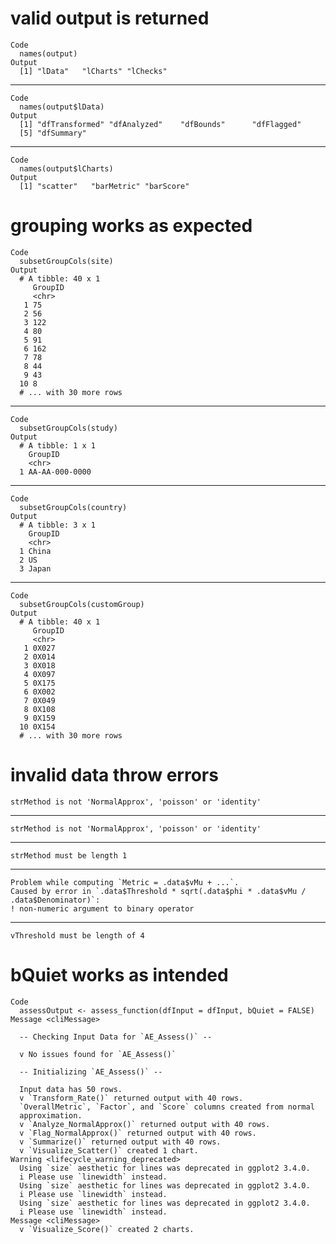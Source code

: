 # valid output is returned

    Code
      names(output)
    Output
      [1] "lData"   "lCharts" "lChecks"

---

    Code
      names(output$lData)
    Output
      [1] "dfTransformed" "dfAnalyzed"    "dfBounds"      "dfFlagged"    
      [5] "dfSummary"    

---

    Code
      names(output$lCharts)
    Output
      [1] "scatter"   "barMetric" "barScore" 

# grouping works as expected

    Code
      subsetGroupCols(site)
    Output
      # A tibble: 40 x 1
         GroupID
         <chr>  
       1 75     
       2 56     
       3 122    
       4 80     
       5 91     
       6 162    
       7 78     
       8 44     
       9 43     
      10 8      
      # ... with 30 more rows

---

    Code
      subsetGroupCols(study)
    Output
      # A tibble: 1 x 1
        GroupID       
        <chr>         
      1 AA-AA-000-0000

---

    Code
      subsetGroupCols(country)
    Output
      # A tibble: 3 x 1
        GroupID
        <chr>  
      1 China  
      2 US     
      3 Japan  

---

    Code
      subsetGroupCols(customGroup)
    Output
      # A tibble: 40 x 1
         GroupID
         <chr>  
       1 0X027  
       2 0X014  
       3 0X018  
       4 0X097  
       5 0X175  
       6 0X002  
       7 0X049  
       8 0X108  
       9 0X159  
      10 0X154  
      # ... with 30 more rows

# invalid data throw errors

    strMethod is not 'NormalApprox', 'poisson' or 'identity'

---

    strMethod is not 'NormalApprox', 'poisson' or 'identity'

---

    strMethod must be length 1

---

    Problem while computing `Metric = .data$vMu + ...`.
    Caused by error in `.data$Threshold * sqrt(.data$phi * .data$vMu / .data$Denominator)`:
    ! non-numeric argument to binary operator

---

    vThreshold must be length of 4

# bQuiet works as intended

    Code
      assessOutput <- assess_function(dfInput = dfInput, bQuiet = FALSE)
    Message <cliMessage>
      
      -- Checking Input Data for `AE_Assess()` --
      
      v No issues found for `AE_Assess()`
      
      -- Initializing `AE_Assess()` --
      
      Input data has 50 rows.
      v `Transform_Rate()` returned output with 40 rows.
      `OverallMetric`, `Factor`, and `Score` columns created from normal
      approximation.
      v `Analyze_NormalApprox()` returned output with 40 rows.
      v `Flag_NormalApprox()` returned output with 40 rows.
      v `Summarize()` returned output with 40 rows.
      v `Visualize_Scatter()` created 1 chart.
    Warning <lifecycle_warning_deprecated>
      Using `size` aesthetic for lines was deprecated in ggplot2 3.4.0.
      i Please use `linewidth` instead.
      Using `size` aesthetic for lines was deprecated in ggplot2 3.4.0.
      i Please use `linewidth` instead.
      Using `size` aesthetic for lines was deprecated in ggplot2 3.4.0.
      i Please use `linewidth` instead.
    Message <cliMessage>
      v `Visualize_Score()` created 2 charts.

